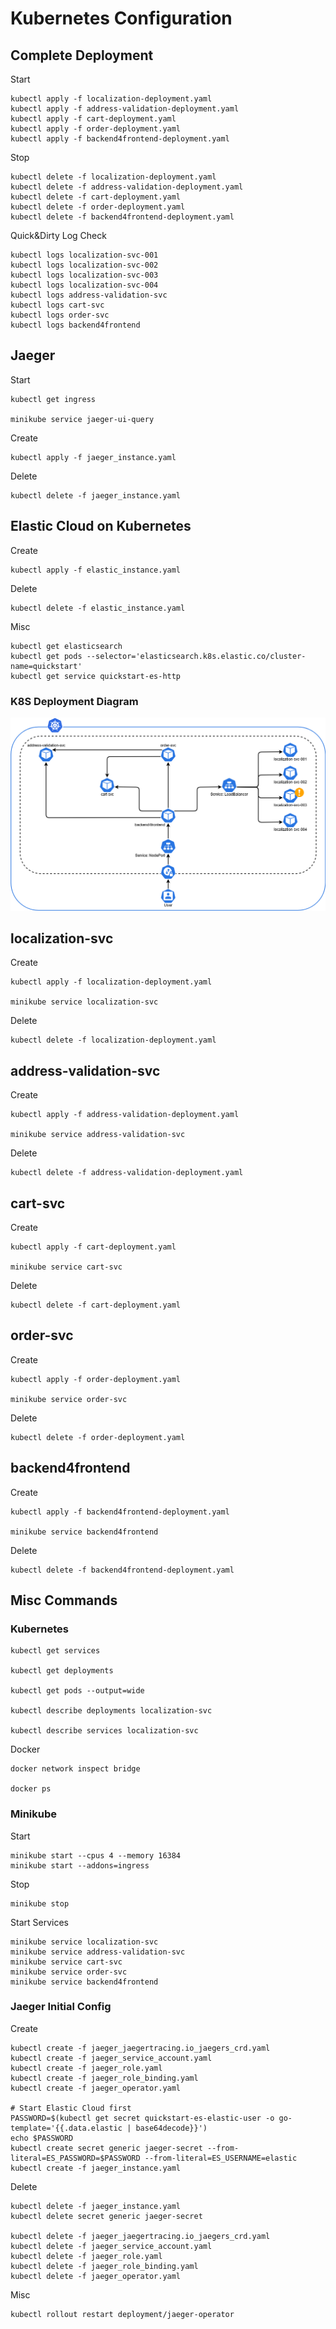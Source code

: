 # Kubernetes Configuration

## **Complete** Deployment

Start

    kubectl apply -f localization-deployment.yaml
    kubectl apply -f address-validation-deployment.yaml
    kubectl apply -f cart-deployment.yaml
    kubectl apply -f order-deployment.yaml
    kubectl apply -f backend4frontend-deployment.yaml

Stop

    kubectl delete -f localization-deployment.yaml
    kubectl delete -f address-validation-deployment.yaml
    kubectl delete -f cart-deployment.yaml
    kubectl delete -f order-deployment.yaml
    kubectl delete -f backend4frontend-deployment.yaml

Quick&Dirty Log Check

    kubectl logs localization-svc-001
    kubectl logs localization-svc-002
    kubectl logs localization-svc-003
    kubectl logs localization-svc-004
    kubectl logs address-validation-svc
    kubectl logs cart-svc
    kubectl logs order-svc
    kubectl logs backend4frontend

## Jaeger

Start
    
    kubectl get ingress
    
    minikube service jaeger-ui-query

Create

    kubectl apply -f jaeger_instance.yaml

Delete

    kubectl delete -f jaeger_instance.yaml

## Elastic Cloud on Kubernetes

Create

    kubectl apply -f elastic_instance.yaml

Delete

    kubectl delete -f elastic_instance.yaml

Misc

    kubectl get elasticsearch
    kubectl get pods --selector='elasticsearch.k8s.elastic.co/cluster-name=quickstart'
    kubectl get service quickstart-es-http

### K8S Deployment Diagram

![full-k8s-deployment.png](full-k8s-deployment.png)

## localization-svc

Create

    kubectl apply -f localization-deployment.yaml
    
    minikube service localization-svc

Delete

    kubectl delete -f localization-deployment.yaml

## address-validation-svc

Create

    kubectl apply -f address-validation-deployment.yaml
    
    minikube service address-validation-svc

Delete

    kubectl delete -f address-validation-deployment.yaml

## cart-svc

Create

    kubectl apply -f cart-deployment.yaml
    
    minikube service cart-svc

Delete

    kubectl delete -f cart-deployment.yaml

## order-svc

Create

    kubectl apply -f order-deployment.yaml
    
    minikube service order-svc

Delete

    kubectl delete -f order-deployment.yaml
    
## backend4frontend

Create

    kubectl apply -f backend4frontend-deployment.yaml
    
    minikube service backend4frontend

Delete

    kubectl delete -f backend4frontend-deployment.yaml

## Misc Commands

### Kubernetes

    kubectl get services
    
    kubectl get deployments
    
    kubectl get pods --output=wide
    
    kubectl describe deployments localization-svc
    
    kubectl describe services localization-svc

Docker

    docker network inspect bridge
    
    docker ps

### Minikube

Start

    minikube start --cpus 4 --memory 16384
    minikube start --addons=ingress

Stop

    minikube stop

Start Services

    minikube service localization-svc
    minikube service address-validation-svc
    minikube service cart-svc
    minikube service order-svc
    minikube service backend4frontend

### Jaeger Initial Config

Create

    kubectl create -f jaeger_jaegertracing.io_jaegers_crd.yaml
    kubectl create -f jaeger_service_account.yaml
    kubectl create -f jaeger_role.yaml
    kubectl create -f jaeger_role_binding.yaml
    kubectl create -f jaeger_operator.yaml
    
    # Start Elastic Cloud first
    PASSWORD=$(kubectl get secret quickstart-es-elastic-user -o go-template='{{.data.elastic | base64decode}}')
    echo $PASSWORD
    kubectl create secret generic jaeger-secret --from-literal=ES_PASSWORD=$PASSWORD --from-literal=ES_USERNAME=elastic
    kubectl create -f jaeger_instance.yaml

Delete
    
    kubectl delete -f jaeger_instance.yaml
    kubectl delete secret generic jaeger-secret

    kubectl delete -f jaeger_jaegertracing.io_jaegers_crd.yaml
    kubectl delete -f jaeger_service_account.yaml
    kubectl delete -f jaeger_role.yaml
    kubectl delete -f jaeger_role_binding.yaml
    kubectl delete -f jaeger_operator.yaml

Misc

    kubectl rollout restart deployment/jaeger-operator